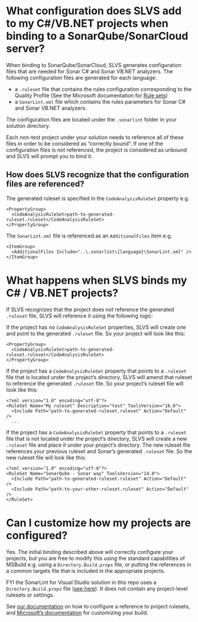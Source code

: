 # What configuration does SLVS add to my C#/VB.NET projects when binding to a SonarQube/SonarCloud server?

When binding to SonarQube/SonarCloud, SLVS generates configuration files that are needed for Sonar C# and Sonar VB.NET analyzers. 
The following configuration files are generated for each language:
* a `.ruleset` file that contains the rules configuration corresponding to the Quality Profile (See the Microsoft documentation for [Rule sets](https://docs.microsoft.com/en-us/visualstudio/code-quality/using-rule-sets-to-group-code-analysis-rules?view=vs-2019))
* a `SonarLint.xml` file which contains the rules parameters for Sonar C# and Sonar VB.NET analyzers.

The configuration files are located under the `.sonarlint` folder in your solution directory.

Each non-test project under your solution needs to reference all of these files in order to be considered as “correctly bound”. If one of the configuration files is not referenced, the project is considered as unbound and SLVS will prompt you to bind it.

## How does SLVS recognize that the configuration files are referenced?

The generated ruleset is specified in the `CodeAnalysisRuleSet` property e.g.
```
<PropertyGroup>
  <CodeAnalysisRuleSet>path-to-generated-ruleset.ruleset</CodeAnalysisRuleSet>
</PropertyGroup>
```

The `SonarLint.xml` file is referenced as an `AdditionalFiles` item e.g.
```
<ItemGroup>
  <AdditionalFiles Include="..\.sonarlint\{language}\SonarLint.xml" />
</ItemGroup>
```



# What happens when SLVS binds my C# / VB.NET projects?

If SLVS recognizes that the project does not reference the generated `.ruleset` file, SLVS will reference it using the following logic:

If the project has no `CodeAnalysisRuleSet` properties, SLVS will create one and point to the generated `.ruleset` file. So your project will look like this:
```
<PropertyGroup>
  <CodeAnalysisRuleSet>path-to-generated-ruleset.ruleset</CodeAnalysisRuleSet>
</PropertyGroup>
```
If the project has a `CodeAnalysisRuleSet` property that points to a `.ruleset` file that is located under the project’s directory, SLVS will amend that ruleset to reference the generated `.ruleset` file. So your project’s ruleset file will look like this:
```
<?xml version="1.0" encoding="utf-8"?>
<RuleSet Name="My ruleset" Description="test" ToolsVersion="16.0">
  <Include Path="path-to-generated-ruleset.ruleset" Action="Default" />
  ...
```
 If the project has a `CodeAnalysisRuleSet` property that points to a `.ruleset` file that is not located under the project’s directory, SLVS will create a new `.ruleset` file and place it under your project’s directory. The new ruleset file references your previous ruleset and Sonar’s generated `.ruleset` file. So the new ruleset file will look like this:
```
<?xml version="1.0" encoding="utf-8"?>
<RuleSet Name="SonarQube - Sonar way" ToolsVersion="14.0">
  <Include Path="path-to-generated-ruleset.ruleset" Action="Default" />
  <Include Path="path-to-your-other-ruleset.ruleset" Action="Default" />
</RuleSet>
``` 

# Can I customize how my projects are configured?

Yes. The initial binding described above will correctly configure your projects, but you are free to modify this using the standard capabilities of MSBuild e.g. using a `Directory.Build.props` file, or putting the references in a common targets file that is included in the appropriate projects.

FYI the SonarLint for Visual Studio solution in this repo uses a `Directory.Build.props` file ([see here](https://github.com/SonarSource/sonarlint-visualstudio/blob/master/Directory.Build.props#L3)). It does not contain any project-level rulesets or settings.

See [our documentation](https://github.com/SonarSource/sonarlint-visualstudio/wiki/Choosing-which-C%23-or-VB.NET-rules-to-run-in-Standalone-mode) on how to configure a reference to project rulesets, and [Microsoft’s documentation](https://docs.microsoft.com/en-us/visualstudio/msbuild/customize-your-build?view=vs-2019) for customizing your build.
